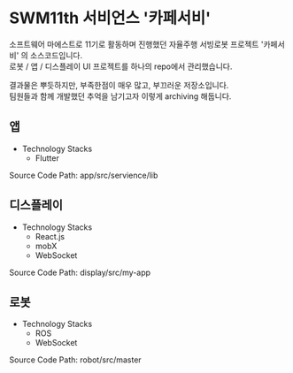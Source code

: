 # SWM11th 서비언스 '카페서비'

소프트웨어 마에스트로 11기로 활동하며 진행했던 자율주행 서빙로봇 프로젝트 '카페서비' 의 소스코드입니다.  
로봇 / 앱 / 디스플레이 UI 프로젝트를 하나의 repo에서 관리했습니다.

결과물은 뿌듯하지만, 부족한점이 매우 많고, 부끄러운 저장소입니다.  
팀원들과 함께 개발했던 추억을 남기고자 이렇게 archiving 해둡니다.

## 앱

-   Technology Stacks
    -   Flutter

Source Code Path: app/src/servience/lib

## 디스플레이

-   Technology Stacks
    -   React.js
    -   mobX
    -   WebSocket

Source Code Path: display/src/my-app

## 로봇

-   Technology Stacks
    -   ROS
    -   WebSocket

Source Code Path: robot/src/master
